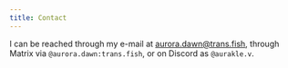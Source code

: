 ```yaml
---
title: Contact
---
```


I can be reached through my e-mail at [aurora.dawn@trans.fish](mailto:aurora.dawn@trans.fish), through Matrix via `@aurora.dawn:trans.fish`, or on Discord as `@aurakle.v`.
